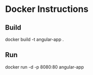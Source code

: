 # Docker Instructions
## Build
docker build -t angular-app .

## Run
docker run -d -p 8080:80 angular-app
